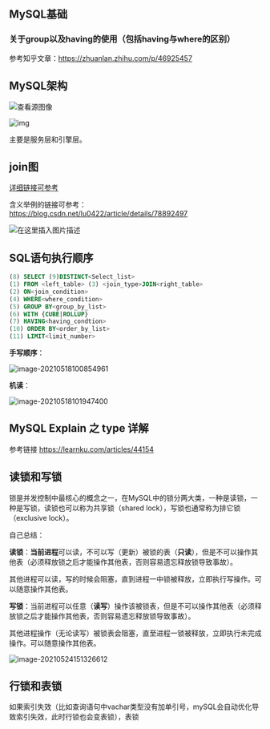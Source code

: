 ## MySQL基础

### 关于group以及having的使用（包括having与where的区别）

参考知乎文章：https://zhuanlan.zhihu.com/p/46925457

## MySQL架构

![查看源图像](https://th.bing.com/th/id/R74c321047ca0bb235d9f3f47de719180?rik=b4KfiDCJFQuv3Q&riu=http%3a%2f%2fwww.mysql.com%2fcommon%2fimages%2fPSEA_diagram.jpg&ehk=ytdXlA%2bVJs6m9hsN5zGwC%2fl%2b4gEHunw8FQZN0bK4iKA%3d&risl=&pid=ImgRaw)

![img](file:///C:\Users\wang\AppData\Roaming\Tencent\Users\1227883481\QQ\WinTemp\RichOle\E3VE}C42MQ{XC[I@O@I%AJX.png)

主要是服务层和引擎层。

## join图

[详细链接可参考](https://blog.csdn.net/weixin_46273997/article/details/112977917)

含义举例的链接可参考：https://blog.csdn.net/lu0422/article/details/78892497

![在这里插入图片描述](https://img-blog.csdnimg.cn/20210122095055633.png?x-oss-process=image/watermark,type_ZmFuZ3poZW5naGVpdGk,shadow_10,text_aHR0cHM6Ly9ibG9nLmNzZG4ubmV0L3dlaXhpbl80NjI3Mzk5Nw==,size_16,color_FFFFFF,t_70#pic_center)

## SQL语句执行顺序

```sql
(8) SELECT (9)DISTINCT<Select_list>
(1) FROM <left_table> (3) <join_type>JOIN<right_table>
(2) ON<join_condition>
(4) WHERE<where_condition>
(5) GROUP BY<group_by_list>
(6) WITH {CUBE|ROLLUP}
(7) HAVING<having_condtion>
(10) ORDER BY<order_by_list>
(11) LIMIT<limit_number>
```

**手写顺序**：

![image-20210518100854961](C:\Users\wang\AppData\Roaming\Typora\typora-user-images\image-20210518100854961.png)

**机读**：

![image-20210518101947400](C:\Users\wang\AppData\Roaming\Typora\typora-user-images\image-20210518101947400.png)

## MySQL Explain 之 type 详解

参考链接 https://learnku.com/articles/44154

## 读锁和写锁

锁是并发控制中最核心的概念之一，在MySQL中的锁分两大类，一种是读锁，一种是写锁，读锁也可以称为共享锁（shared lock），写锁也通常称为排它锁（exclusive lock）。

自己总结：

**读锁**：**当前进程**可以读，不可以写（更新）被锁的表（**只读**），但是不可以操作其他表（必须释放锁之后才能操作其他表，否则容易遗忘释放锁导致事故）。

​			其他进程可以读，写的时候会阻塞，直到进程一中锁被释放，立即执行写操作。可以随意操作其他表。

**写锁**：当前进程可以任意（**读写**）操作该被锁表，但是不可以操作其他表（必须释放锁之后才能操作其他表，否则容易遗忘释放锁导致事故）。

​			其他进程操作（无论读写）被锁表会阻塞，直至进程一锁被释放，立即执行未完成操作。可以随意操作其他表。

![image-20210524151326612](C:\Users\wang\AppData\Roaming\Typora\typora-user-images\image-20210524151326612.png)

## 行锁和表锁

如果索引失效（比如查询语句中vachar类型没有加单引号，mySQL会自动优化导致索引失效，此时行锁也会变表锁），表锁

